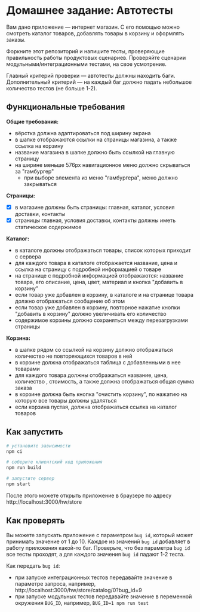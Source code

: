 # Домашнее задание: Автотесты

Вам дано приложение — интернет магазин. С его помощью можно смотреть каталог товаров, добавлять товары в корзину и оформлять заказы.

Форкните этот репозиторий и напишите тесты, проверяющие правильность работы продуктовых сценариев. Проверяйте сценарии модульными/интеграционными тестами, на свое усмотрение.

Главный критерий проверки — автотесты должны находить баги. Дополнительный критерий — на каждый баг должно падать небольшое количество тестов (не больше 1-2).

## Функциональные требования

**Общие требования:**

-   вёрстка должна адаптироваться под ширину экрана
-   в шапке отображаются ссылки на страницы магазина, а также ссылка на корзину
-   название магазина в шапке должно быть ссылкой на главную страницу
-   на ширине меньше 576px навигационное меню должно скрываться за "гамбургер"
    -   при выборе элемента из меню "гамбургера", меню должно закрываться

**Страницы:**

-   [x] в магазине должны быть страницы: главная, каталог, условия доставки, контакты
-   [x] страницы главная, условия доставки, контакты должны иметь статическое содержимое

**Каталог:**

-   в каталоге должны отображаться товары, список которых приходит с сервера
-   для каждого товара в каталоге отображается название, цена и ссылка на страницу с подробной информацией о товаре
-   на странице с подробной информацией отображаются: название товара, его описание, цена, цвет, материал и кнопка "добавить в корзину"
-   если товар уже добавлен в корзину, в каталоге и на странице товара должно отображаться сообщение об этом
-   если товар уже добавлен в корзину, повторное нажатие кнопки "добавить в корзину" должно увеличивать его количество
-   содержимое корзины должно сохраняться между перезагрузками страницы

**Корзина:**

-   в шапке рядом со ссылкой на корзину должно отображаться количество не повторяющихся товаров в ней
-   в корзине должна отображаться таблица с добавленными в нее товарами
-   для каждого товара должны отображаться название, цена, количество , стоимость, а также должна отображаться общая сумма заказа
-   в корзине должна быть кнопка "очистить корзину", по нажатию на которую все товары должны удаляться
-   если корзина пустая, должна отображаться ссылка на каталог товаров

## Как запустить

```sh
# установите зависимости
npm ci

# соберите клиентский код приложения
npm run build

# запустите сервер
npm start
```

После этого можете открыть приложение в браузере по адресу http://localhost:3000/hw/store

## Как проверять

Вы можете запускать приложение с параметром `bug id`, который может принимать значение от 1 до 10. Каждое из значений `bug id` добавляет в работу приложения какой-то баг. Проверьте, что без параметра `bug id` все тесты проходят, а для каждого значения `bug id` падают 1-2 теста.

Как передать `bug id`:

-   при запуске интеграционных тестов передавайте значение в параметре запроса, например, http://localhost:3000/hw/store/catalog/0?bug_id=9
-   при запуске модульных тестов передавайте значение в переменной окружения `BUG_ID`, например, `BUG_ID=1 npm run test`

